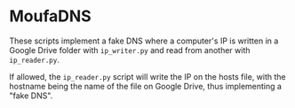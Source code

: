 # MoufaDNS

These scripts implement a fake DNS where a computer's IP is written in a Google Drive folder with `ip_writer.py` and read from another with `ip_reader.py`. 

If allowed, the `ip_reader.py` script will write the IP on the hosts file, with the hostname being the name of the file on Google Drive, thus implementing a "fake DNS".
